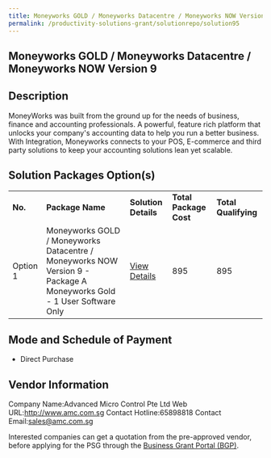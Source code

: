 ```yaml
---
title: Moneyworks GOLD / Moneyworks Datacentre / Moneyworks NOW Version 9
permalink: /productivity-solutions-grant/solutionrepo/solution95
---
```


## Moneyworks GOLD / Moneyworks Datacentre / Moneyworks NOW Version 9

## Description

MoneyWorks was built from the ground up for the needs of business, finance and accounting professionals. A powerful, feature rich platform that unlocks your company's accounting data to help you run a better business. With Integration, Moneyworks connects to your POS, E-commerce and third party solutions to keep your accounting solutions lean yet scalable.

## Solution Packages Option(s)

<table>
<tr>
<td><b>No.</b></td>
<td><b>Package Name</b></td>
<td><b>Solution Details</b></td>
<td><b>Total Package Cost</b></td>
<td><b>Total Qualifying</b></td>
</tr>
<tr>
<td>Option 1</td>
<td>Moneyworks GOLD / Moneyworks Datacentre / Moneyworks NOW Version 9 - Package A Moneyworks Gold - 1 User Software Only</td>
<td><a href='https://www.gobusiness.gov.sg/images/psg/Desensitised_Advanced_Micro_Control_Annex_3_CR_wef_9_Dec_2021_Part_1.pdf'>View Details</a></td>
<td>895</td>
<td>895</td>
</tr>
</table>

## Mode and Schedule of Payment

 - Direct Purchase

## Vendor Information

 Company Name:Advanced Micro Control Pte Ltd 
Web URL:http://www.amc.com.sg 
Contact Hotline:65898818 
Contact Email:sales@amc.com.sg 


Interested companies can get a quotation from the pre-approved vendor, before applying for the PSG through the <a href='https://www.businessgrants.gov.sg/'>Business Grant Portal (BGP)</a>.

<script src="/jquery/resize-tables.js"></script>
